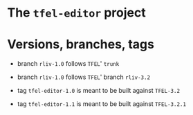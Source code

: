 # The `tfel-editor` project

# Versions, branches, tags

- branch `rliv-1.0` follows `TFEL`' `trunk`
- branch `rliv-1.0` follows `TFEL`' branch `rliv-3.2`

- tag `tfel-editor-1.0` is meant to be built against `TFEL-3.2`
- tag `tfel-editor-1.1` is meant to be built against `TFEL-3.2.1`


<!-- Local IspellDict: english -->
